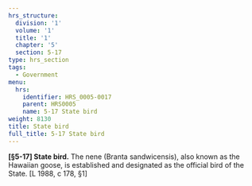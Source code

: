 ```yaml
---
hrs_structure:
  division: '1'
  volume: '1'
  title: '1'
  chapter: '5'
  section: 5-17
type: hrs_section
tags:
  - Government
menu:
  hrs:
    identifier: HRS_0005-0017
    parent: HRS0005
    name: 5-17 State bird
weight: 8130
title: State bird
full_title: 5-17 State bird
---
```

**[§5-17] State bird.** The nene (Branta sandwicensis), also known as the Hawaiian goose, is established and designated as the official bird of the State. [L 1988, c 178, §1]